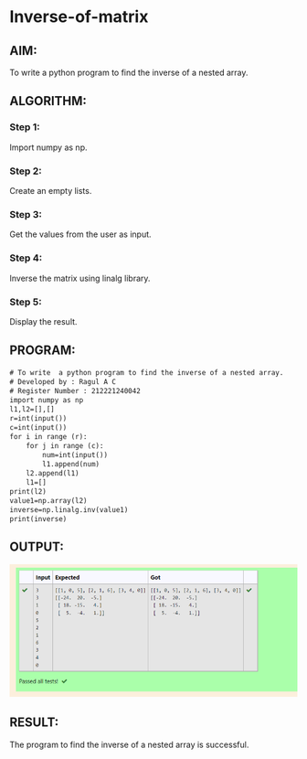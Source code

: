 # Inverse-of-matrix

## AIM:
To write  a python program to find the inverse of a nested array.
## ALGORITHM:
### Step 1:
Import numpy as np.
### Step 2:
Create an empty lists.
### Step 3:
Get the values from the user as input.
### Step 4:
Inverse the matrix using linalg library.
### Step 5:
Display the result.

## PROGRAM:

~~~
# To write  a python program to find the inverse of a nested array.
# Developed by : Ragul A C
# Register Number : 212221240042
import numpy as np
l1,l2=[],[]
r=int(input())
c=int(input())
for i in range (r):
    for j in range (c):
        num=int(input())
        l1.append(num)
    l2.append(l1)
    l1=[]
print(l2)
value1=np.array(l2)
inverse=np.linalg.inv(value1)
print(inverse)
~~~

## OUTPUT:

![output](1.png)

## RESULT:

The program to find the inverse of a nested array is successful.
